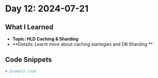 # Day 12: 2024-07-21

## What I Learned
- **Topic: HLD Caching & Sharding**
- **Details: Learnt more about caching startegies and DB Sharding **

## Code Snippets
```python
# Example code

